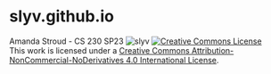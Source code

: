 # slyv.github.io
Amanda Stroud - CS 230 SP23
![slyv](https://user-images.githubusercontent.com/114525992/228699444-797513ad-ca90-4fa8-9fe1-ac50df1b0d6e.png)
<a rel="license" href="http://creativecommons.org/licenses/by-nc-nd/4.0/"><img alt="Creative Commons License" style="border-width:0" src="https://i.creativecommons.org/l/by-nc-nd/4.0/88x31.png" /></a><br />This work is licensed under a <a rel="license" href="http://creativecommons.org/licenses/by-nc-nd/4.0/">Creative Commons Attribution-NonCommercial-NoDerivatives 4.0 International License</a>.
